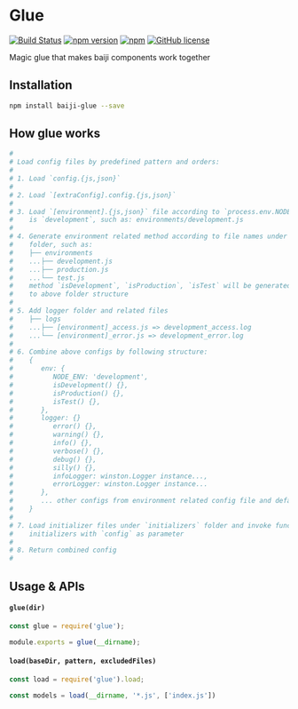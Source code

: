 Glue
====

[![Build Status](https://travis-ci.org/baijijs/glue.svg?branch=master)](https://travis-ci.org/baijijs/glue)
[![npm version](https://badge.fury.io/js/baiji-glue.svg)](https://badge.fury.io/js/baiji-glue)
[![npm](https://img.shields.io/npm/dt/baiji-glue.svg)]()
[![GitHub license](https://img.shields.io/badge/license-MIT-blue.svg)](https://raw.githubusercontent.com/lyfeyaj/baiji-glue/master/LICENSE.md)

Magic glue that makes baiji components work together

## Installation

```bash
npm install baiji-glue --save
```

## How glue works

```bash
#
# Load config files by predefined pattern and orders:
#
# 1. Load `config.{js,json}`
#
# 2. Load `[extraConfig].config.{js,json}`
#
# 3. Load `[environment].{js,json}` file according to `process.env.NODE_ENV`, default
#    is `development`, such as: environments/development.js
#
# 4. Generate environment related method according to file names under `environments`
#    folder, such as:
#    ├── environments
#    ...├── development.js
#    ...├── production.js
#    ...└── test.js
#    method `isDevelopment`, `isProduction`, `isTest` will be generated according
#    to above folder structure
#
# 5. Add logger folder and related files
#    ├── logs
#    ...├── [environment]_access.js => development_access.log
#    ...└── [environment]_error.js => development_error.log
#
# 6. Combine above configs by following structure:
#    {
#       env: {
#          NODE_ENV: 'development',
#          isDevelopment() {},
#          isProduction() {},
#          isTest() {},
#       },
#       logger: {}
#          error() {},
#          warning() {},
#          info() {},
#          verbose() {},
#          debug() {},
#          silly() {},
#          infoLogger: winston.Logger instance...,
#          errorLogger: winston.Logger instance...
#       },
#       ... other configs from environment related config file and default config file
#    }
#
# 7. Load initializer files under `initializers` folder and invoke functional
#    initializers with `config` as parameter
#
# 8. Return combined config
#
```

## Usage & APIs

#### `glue(dir)`

```javascript
const glue = require('glue');

module.exports = glue(__dirname);
```

#### `load(baseDir, pattern, excludedFiles)`

```javascript
const load = require('glue').load;

const models = load(__dirname, '*.js', ['index.js'])
```
